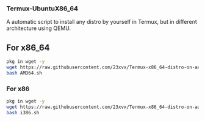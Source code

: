 ### Termux-UbuntuX86_64
A automatic script to install any distro by yourself in Termux, but in different architecture using QEMU.


## For x86_64 
```bash 
pkg in wget -y 
wget https://raw.githubusercontent.com/23xvx/Termux-x86_64-distro-on-aarch64/master/AMD64.sh
bash AMD64.sh 
```

### For x86 
``` bash 
pkg in wget -y
wget https://raw.githubusercontent.com/23xvx/Termux-x86_64-distro-on-aarch64/master/i386.sh
bash i386.sh 
``` 
